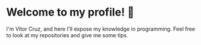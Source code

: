 # Welcome to my profile! 🤙
I'm Vitor Cruz, and here I'll expose my knowledge in programming. 
Feel free to look at my repositories and give me some tips.


<!---
VitorPinheiroCruz/VitorPinheiroCruz is a ✨ special ✨ repository because its `README.md` (this file) appears on your GitHub profile.
You can click the Preview link to take a look at your changes.
--->
